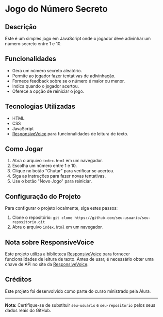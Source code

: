 # Jogo do Número Secreto

## Descrição
Este é um simples jogo em JavaScript onde o jogador deve adivinhar um número secreto entre 1 e 10.

## Funcionalidades
- Gera um número secreto aleatório.
- Permite ao jogador fazer tentativas de adivinhação.
- Fornece feedback sobre se o número é maior ou menor.
- Indica quando o jogador acertou.
- Oferece a opção de reiniciar o jogo.

## Tecnologias Utilizadas
- HTML
- CSS
- JavaScript
- [ResponsiveVoice](https://responsivevoice.org/) para funcionalidades de leitura de texto.

## Como Jogar
1. Abra o arquivo `index.html` em um navegador.
2. Escolha um número entre 1 e 10.
3. Clique no botão "Chutar" para verificar se acertou.
4. Siga as instruções para fazer novas tentativas.
5. Use o botão "Novo Jogo" para reiniciar.

## Configuração do Projeto
Para configurar o projeto localmente, siga estes passos:
1. Clone o repositório: `git clone https://github.com/seu-usuario/seu-repositorio.git`
2. Abra o arquivo `index.html` em um navegador.

## Nota sobre ResponsiveVoice
Este projeto utiliza a biblioteca [ResponsiveVoice](https://responsivevoice.org/) para fornecer funcionalidades de leitura de texto. Antes de usar, é necessário obter uma chave de API no site da [ResponsiveVoice](https://responsivevoice.org/register?devtools=file%3A%2F%2F%2FC%3A%2FUsers%2Fclaud%2FOneDrive%2FAmbiente%2520de%2520Trabalho%2FCurso%2520Oracle%2520Alura%2Fcurso-2-aula-4%2Findex.html).

## Créditos
Este projeto foi desenvolvido como parte do curso ministrado pela Alura.

---
**Nota:** Certifique-se de substituir `seu-usuario` e `seu-repositorio` pelos seus dados reais do GitHub.
